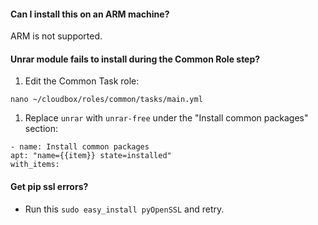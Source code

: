 #### Can I install this on an ARM machine?

ARM is not supported.

#### Unrar module fails to install during the Common Role step?


1. Edit the Common Task role:

  ```
  nano ~/cloudbox/roles/common/tasks/main.yml
  ```

1. Replace `unrar` with `unrar-free` under the "Install common packages" section:

  ```
  - name: Install common packages
  apt: "name={{item}} state=installed"
  with_items:

  ```

#### Get pip ssl errors?

 - Run this `sudo easy_install pyOpenSSL` and retry.
